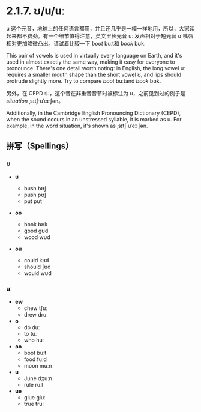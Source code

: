 # 2.1.7. <span class="pho">ʊ/u/uː</span>

<span class="pho">u</span> 这个元音，地球上的任何语言都用，并且还几乎是一模一样地用，所以，大家读起来都不费劲。有一个细节值得注意，英文里长元音 <span class="pho">uː</span> 发声相对于短元音 <span class="pho">ʊ</span> 嘴唇相对更加略微凸出。请试着比较一下 *boot* <span class="pho alt">buːt</span><span class="speak-word-inline" data-audio-us-male="/audios/us/boot-us-male.mp3" data-audio-us-female="/audios/us/boot-us-female.mp3"></span>和 *book* <span class="pho alt">bʊk</span><span class="speak-word-inline" data-audio-us-male="/audios/us/book-us-male.mp3" data-audio-us-female="/audios/us/book-us-female.mp3"></span>.

This pair of vowels is used in virtually every language on Earth, and it's used in almost exactly the same way, making it easy for everyone to pronounce. There's one detail worth noting: in English, the long vowel <span class="pho">uː</span> requires a smaller mouth shape than the short vowel <span class="pho">ʊ</span>, and lips should protrude slightly more. Try to compare *boot* <span class="pho alt">buːt</span><span class="speak-word-inline" data-audio-us-male="/audios/us/boot-us-male.mp3" data-audio-us-female="/audios/us/boot-us-female.mp3"></span>and *book* <span class="pho alt">bʊk</span><span class="speak-word-inline" data-audio-us-male="/audios/us/book-us-male.mp3" data-audio-us-female="/audios/us/book-us-female.mp3"></span>.

另外，在 CEPD 中，这个音在非重音音节时被标注为 <span class="pho">u</span>，之前见到过的例子是 *situation* <span class="pho alt">ˌsɪtʃ·uˈeɪ·ʃən</span><span class="speak-word-inline" data-audio-us-male="/audios/us/situation-us-male.mp3" data-audio-us-female="/audios/us/situation-us-female.mp3"></span>。

Additionally, in the Cambridge English Pronouncing Dictionary (CEPD), when the sound occurs in an unstressed syllable, it is marked as <span class="pho">u</span>. For example, in the word situation, it's shown as <span class="pho alt">ˌsɪtʃ·uˈeɪ·ʃən</span><span class="speak-word-inline" data-audio-us-male="/audios/us/situation-us-male.mp3" data-audio-us-female="/audios/us/situation-us-female.mp3"></span>.

## 拼写（Spellings）

### <span class="pho">ʊ</span>

* **u**
  * bush <span class="pho alt">bʊʃ</span> <span class="speak-word-inline" data-audio-us-male="/audios/us/bush-us-male.mp3" data-audio-us-female="/audios/us/bush-us-female.mp3"></span>
  * push <span class="pho alt">pʊʃ</span> <span class="speak-word-inline" data-audio-us-male="/audios/us/push-us-male.mp3" data-audio-us-female="/audios/us/push-us-female.mp3"></span>
  * put <span class="pho alt">pʊt</span> <span class="speak-word-inline" data-audio-us-male="/audios/us/put-us-male.mp3" data-audio-us-female="/audios/us/put-us-female.mp3"></span>
* **oo**
  * book <span class="pho alt">bʊk</span> <span class="speak-word-inline" data-audio-us-male="/audios/us/book-us-male.mp3" data-audio-us-female="/audios/us/book-us-female.mp3"></span>
  * good <span class="pho alt">ɡʊd</span> <span class="speak-word-inline" data-audio-us-male="/audios/us/good-us-male.mp3" data-audio-us-female="/audios/us/good-us-female.mp3"></span>
  * wood <span class="pho alt">wʊd</span> <span class="speak-word-inline" data-audio-us-male="/audios/us/wood-us-male.mp3" data-audio-us-female="/audios/us/wood-us-female.mp3"></span>

* **ou**
  * could <span class="pho alt">kʊd</span> <span class="speak-word-inline" data-audio-us-male="/audios/us/could-us-male.mp3" data-audio-us-female="/audios/us/could-us-female.mp3"></span>
  * should <span class="pho alt">ʃʊd</span> <span class="speak-word-inline" data-audio-us-male="/audios/us/should-us-male.mp3" data-audio-us-female="/audios/us/should-us-female.mp3"></span>
  * would <span class="pho alt">wʊd</span> <span class="speak-word-inline" data-audio-us-male="/audios/us/would-us-male.mp3" data-audio-us-female="/audios/us/would-us-female.mp3"></span>

### <span class="pho">uː</span>

* **ew**
  * chew <span class="pho alt">tʃuː</span> <span class="speak-word-inline" data-audio-us-male="/audios/us/chew-us-male.mp3" data-audio-us-female="/audios/us/chew-us-female.mp3"></span>
  * drew <span class="pho alt">druː</span> <span class="speak-word-inline" data-audio-us-male="/audios/us/drew-us-male.mp3" data-audio-us-female="/audios/us/drew-us-female.mp3"></span>
* **o**
  * do <span class="pho alt">duː</span> <span class="speak-word-inline" data-audio-us-male="/audios/us/do-us-male.mp3" data-audio-us-female="/audios/us/do-us-female.mp3"></span>
  * to <span class="pho alt">tuː</span> <span class="speak-word-inline" data-audio-us-male="/audios/us/to-us-male.mp3" data-audio-us-female="/audios/us/to-us-female.mp3"></span>
  * who <span class="pho alt">huː</span> <span class="speak-word-inline" data-audio-us-male="/audios/us/who-us-male.mp3" data-audio-us-female="/audios/us/who-us-female.mp3"></span>
* **oo**
  * boot <span class="pho alt">buːt</span> <span class="speak-word-inline" data-audio-us-male="/audios/us/boot-us-male.mp3" data-audio-us-female="/audios/us/boot-us-female.mp3"></span>
  * food <span class="pho alt">fuːd</span> <span class="speak-word-inline" data-audio-us-male="/audios/us/food-us-male.mp3" data-audio-us-female="/audios/us/food-us-female.mp3"></span>
  * moon <span class="pho alt">muːn</span> <span class="speak-word-inline" data-audio-us-male="/audios/us/moon-us-male.mp3" data-audio-us-female="/audios/us/moon-us-female.mp3"></span>
* **u**
  * June <span class="pho alt">dʒuːn</span> <span class="speak-word-inline" data-audio-us-male="/audios/us/June-us-male.mp3" data-audio-us-female="/audios/us/June-us-female.mp3"></span>
  * rule <span class="pho alt">ruːl</span> <span class="speak-word-inline" data-audio-us-male="/audios/us/rule-us-male.mp3" data-audio-us-female="/audios/us/rule-us-female.mp3"></span>
* **ue**
  * glue <span class="pho alt">ɡluː</span> <span class="speak-word-inline" data-audio-us-male="/audios/us/glue-us-male.mp3" data-audio-us-female="/audios/us/glue-us-female.mp3"></span>
  * true <span class="pho alt">truː</span> <span class="speak-word-inline" data-audio-us-male="/audios/us/true-us-male.mp3" data-audio-us-female="/audios/us/true-us-female.mp3"></span>
